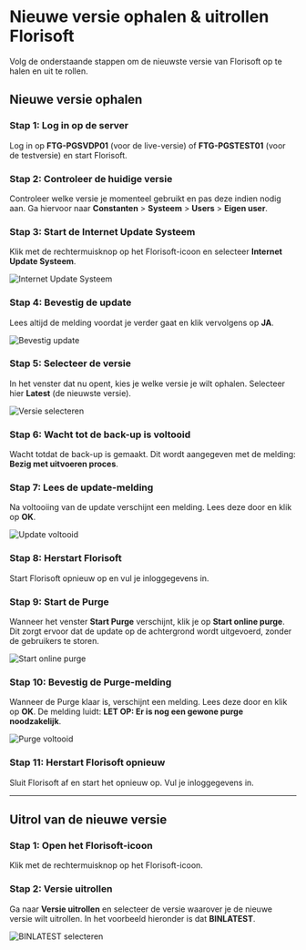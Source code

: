 # **Nieuwe versie ophalen & uitrollen Florisoft**

Volg de onderstaande stappen om de nieuwste versie van Florisoft op te halen en uit te rollen.

## **Nieuwe versie ophalen**

### **Stap 1: Log in op de server**
Log in op **FTG-PGSVDP01** (voor de live-versie) of **FTG-PGSTEST01** (voor de testversie) en start Florisoft.

### **Stap 2: Controleer de huidige versie**
Controleer welke versie je momenteel gebruikt en pas deze indien nodig aan. Ga hiervoor naar **Constanten** > **Systeem** > **Users** > **Eigen user**.

### **Stap 3: Start de Internet Update Systeem**
Klik met de rechtermuisknop op het Florisoft-icoon en selecteer **Internet Update Systeem**.

![Internet Update Systeem](https://github.com/user-attachments/assets/8b247502-29e7-452b-90cf-3143bee7de39)

### **Stap 4: Bevestig de update**
Lees altijd de melding voordat je verder gaat en klik vervolgens op **JA**.

![Bevestig update](https://github.com/user-attachments/assets/95092c16-8168-41ed-8ed1-baecae3323d8)

### **Stap 5: Selecteer de versie**
In het venster dat nu opent, kies je welke versie je wilt ophalen. Selecteer hier **Latest** (de nieuwste versie).

![Versie selecteren](https://github.com/user-attachments/assets/456f1b54-e363-411a-a172-aa7702a5f8a8)

### **Stap 6: Wacht tot de back-up is voltooid**
Wacht totdat de back-up is gemaakt. Dit wordt aangegeven met de melding: **Bezig met uitvoeren proces**.

### **Stap 7: Lees de update-melding**
Na voltooiing van de update verschijnt een melding. Lees deze door en klik op **OK**.

![Update voltooid](https://github.com/user-attachments/assets/3cbd4068-67f3-4754-afc9-55c2269e777f)

### **Stap 8: Herstart Florisoft**
Start Florisoft opnieuw op en vul je inloggegevens in.

### **Stap 9: Start de Purge**
Wanneer het venster **Start Purge** verschijnt, klik je op **Start online purge**. Dit zorgt ervoor dat de update op de achtergrond wordt uitgevoerd, zonder de gebruikers te storen.

![Start online purge](https://github.com/user-attachments/assets/1011171f-efb3-4a8d-a59a-3d096cae4755)

### **Stap 10: Bevestig de Purge-melding**
Wanneer de Purge klaar is, verschijnt een melding. Lees deze door en klik op **OK**. De melding luidt: **LET OP: Er is nog een gewone purge noodzakelijk**.

![Purge voltooid](https://github.com/user-attachments/assets/5c11f0ee-3350-4bc0-9f7c-733a3e3fb0c4)

### **Stap 11: Herstart Florisoft opnieuw**
Sluit Florisoft af en start het opnieuw op. Vul je inloggegevens in.

---

## **Uitrol van de nieuwe versie**

### **Stap 1: Open het Florisoft-icoon**
Klik met de rechtermuisknop op het Florisoft-icoon.

### **Stap 2: Versie uitrollen**
Ga naar **Versie uitrollen** en selecteer de versie waarover je de nieuwe versie wilt uitrollen. In het voorbeeld hieronder is dat **BINLATEST**.

![BINLATEST selecteren](https://github.com/user-attachments/assets/77d848ed-3075-47a1-827c-a6c438005b8a)
